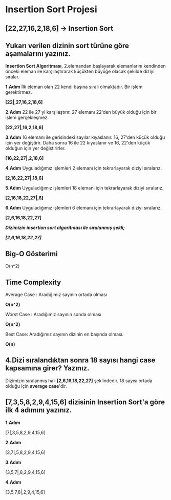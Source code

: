 # Insertion Sort Projesi

## [22,27,16,2,18,6] -> Insertion Sort
## Yukarı verilen dizinin sort türüne göre aşamalarını yazınız.

**Insertion Sort Algoritması**, 2.elemandan başlayarak elemanlarını kendinden önceki eleman ile karşılaştırarak küçükten büyüğe olacak şekilde diziyi sıralar.

**1.Adım**
İlk eleman olan 22 kendi başına sıralı olmaktadır. Bir işlem gerektirmez.
 
 **[22|,27,16,2,18,6]**

**2.Adım**
22 ile 27 yi karşılaştırır. 27 elemanı 22'den büyük olduğu için bir işlem gerçekleşmez.

**[22,27|,16,2,18,6]**

**3.Adım**
16 elemanı ile gerisindeki sayılar kıyaslanır. 16, 27'den küçük olduğu için yer değiştirir. Daha sonra 16 ile 22 kıyaslanır ve 16, 22'den küçük olduğun için yer değiştirirler.

 **[16,22,27|,2,18,6]**

**4.Adım**
Uyguladığımız işlemleri 2 elemanı için tekrarlayarak diziyi sıralarız.

**[2,16,22,27|,18,6]**

**5.Adım**
Uyguladığımız işlemleri 18 elemanı için tekrarlayarak diziyi sıralarız.

**[2,16,18,22,27|,6]**

**6.Adım**
Uyguladığımız işlemleri 6 elemanı için tekrarlayarak diziyi sıralarız.

 **[2,6,16,18,22,27]**

***Dizimizin insertion sort algoritması ile sıralanmış şekli;***
 
 ***[2,6,16,18,22,27]***

## Big-O Gösterimi 

O(n^2)

## Time Complexity

Average Case : Aradığımız sayının ortada olması

**O(n^2)**

Worst Case : Aradığımız sayının sonda olması

**O(n^2)** 

Best Case: Aradığımız sayının dizinin en başında olması.

**O(n)**

## 4.Dizi sıralandıktan sonra 18 sayısı hangi case kapsamına girer? Yazınız.

Dizimizin sıralanmış hali **[2,6,16,18,22,27]** şeklindedir. 18 sayısı ortada olduğu için **average case**'dir.

## [7,3,5,8,2,9,4,15,6] dizisinin Insertion Sort'a göre ilk 4 adımını yazınız.

**1.Adım**

[7|,3,5,8,2,9,4,15,6]

**2.Adım**

[3,7|,5,8,2,9,4,15,6]

**3.Adım**

[3,5,7|,8,2,9,4,15,6]

**4.Adım**

[3,5,7,8|,2,9,4,15,6]
